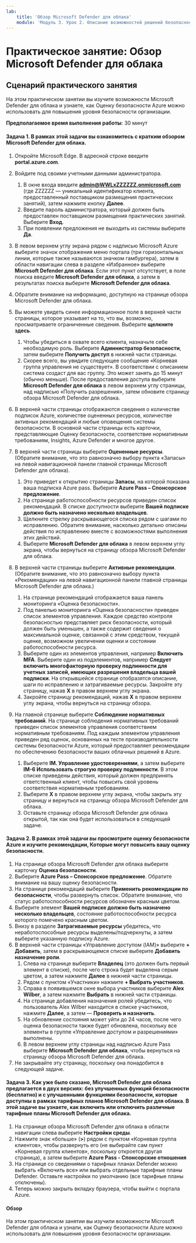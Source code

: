 ```yaml
---
lab:
    title: 'Обзор Microsoft Defender для облака'
    module: 'Модуль 3. Урок 2. Описание возможностей решений безопасности Майкрософт: описание функций управления безопасностью Azure'
---
```


# Практическое занятие: Обзор Microsoft Defender для облака

## Сценарий практического занятия
На этом практическом занятии вы изучите возможности Microsoft Defender для облака и узнаете, как Оценку безопасности Azure можно использовать для повышения уровня безопасности организации.

**Предполагаемое время выполнения работы**: 30 минут

#### Задача 1. В рамках этой задачи вы ознакомитесь с кратким обзором Microsoft Defender для облака.
1.	Откройте Microsoft Edge. В адресной строке введите **portal.azure.com**.

1. Войдите под своими учетными данными администратора.
    1. В окне входа введите **admin@WWLxZZZZZZ.onmicrosoft.com** (где ZZZZZZ — уникальный идентификатор клиента, предоставленный поставщиком размещения практических занятий), затем нажмите кнопку **Далее**.
    1. Введите пароль администратора, который должен быть предоставлен поставщиком размещения практических занятий. Выберите **Вход**.
    1. При появлении предложения не выходить из системы выберите **Да**.

1. В левом верхнем углу экрана рядом с надписью Microsoft Azure выберите значок отображения меню портала (три горизонтальных линии, которые также называются значком гамбургера), затем в области навигации слева в разделе «Избранное» выберите **Microsoft Defender для облака**.  Если этот пункт отсутствует, в поле поиска введите **Microsoft Defender для облака**, а затем в результатах поиска выберите **Microsoft Defender для облака**.

1. Обратите внимание на информацию, доступную на странице обзора Microsoft Defender для облака.  

1. Вы можете увидеть синее информационное поле в верхней части страницы, которое указывает на то, что вы, возможно, просматриваете ограниченные сведения.  Выберите **щелкните здесь**.
    1. Чтобы убедиться в охвате всего клиента, назначьте себе необходимую роль.  Выберите **Администратор безопасности**, затем выберите **Получить доступ** в нижней части страницы.
    1. Скорее всего, вы увидите следующее сообщение «Корневая группа управления не существует».  В соответствии с описанием система создаст для вас группу.  Это может занять до 15 минут (обычно меньше).  После предоставления доступа выберите **Microsoft Defender для облака** в левом верхнем углу страницы, над надписью «Получить разрешения», затем обновите страницу обзора Microsoft Defender для облака.

1. В верхней части страницы отображаются сведения о количестве подписок Azure, количестве оцененных ресурсов, количестве активных рекомендаций и любые оповещения системы безопасности.  В основной части страницы есть карточки, представляющие Оценку безопасности, соответствие нормативным требованиям, Insights, Azure Defender и многое другое.  

1. В верхней части страницы выберите **Оцененные ресурсы**.  (Обратите внимание, что это равнозначно выбору пункта «Запасы» на левой навигационной панели главной страницы Microsoft Defender для облака).
    1. Это приведет к открытию страницы **Запасы**, на которой показана ваша подписка Azure pass.  Выберите **Azure Pass – Спонсорское предложение**.
    1. На странице работоспособности ресурсов приведен список рекомендаций.  В списке доступности выберите **Вашей подписке должно быть назначено несколько владельцев**.
    1. Щелкните стрелку раскрывающегося списка рядом с шагами по исправлению. Обратите внимание, насколько детально описаны действия по исправлению вместе с возможностями выполнения этих действий.  
    1. Выберите **Microsoft Defender для облака** в левом верхнем углу экрана, чтобы вернуться на страницу обзора Microsoft Defender для облака.

1. В верхней части страницы выберите **Активные рекомендации**.  (Обратите внимание, что это равнозначно выбору пункта «Рекомендации» на левой навигационной панели главной страницы Microsoft Defender для облака.)
    1. На странице рекомендаций отображается ваша панель мониторинга «Оценка безопасности».
    1. Под панелью мониторинга «Оценка безопасности» приведен список элементов управления. Каждое средство контроля безопасностью представляет риск безопасности, который должен быть уменьшен, а также содержит сведения о максимальной оценке, связанной с этим средством, текущей оценке, возможном увеличении оценки и состоянии работоспособности ресурса.  
    1. Выберите один из элементов управления, например **Включить MFA**.  Выберите один из подэлементов, например **Следует включить многофакторную проверку подлинности для учетных записей, имеющих разрешения владельца вашей подписки**.  На открывшейся странице отобразятся описание, шаги по исправлению и затрагиваемые ресурсы. Закройте эту страницу, нажав **X** в правом верхнем углу экрана.
    1. Закройте страницу рекомендаций, нажав **X** в правом верхнем углу экрана, чтобы вернуться на страницу обзора.

1. На главной странице выберите **Соблюдение нормативных требований**. На странице соблюдения нормативных требований приведен список элементов управления соответствием нормативным требованиям.  Под каждым элементом управления приведен ряд оценок, основанных на тесте производительности системы безопасности Azure, который предоставляет рекомендации по обеспечению безопасности ваших облачных решений в Azure.
    1. Выберите **IM. Управление удостоверениями**, а затем выберите **IM-6 Использовать строгую проверку подлинности**.  В этом списке приведены действия, который должен предпринять ответственный клиент, чтобы повысить свой уровень соответствия нормативным требованиям.
    1. Выберите **X** в правом верхнем углу экрана, чтобы закрыть эту страницу и вернуться на страницу обзора Microsoft Defender для облака. 
    1. Оставьте страницу обзора Microsoft Defender для облака открытой, так как она будет использоваться в следующей задаче.


#### Задача 2. В рамках этой задачи вы просмотрите оценку безопасности Azure и изучите рекомендации, Которые могут повысить вашу оценку безопасности. 

1. На странице обзора Microsoft Defender для облака выберите карточку **Оценка безопасности**.
1. Выберите **Azure Pass – Спонсорское предложение**.  Обратите внимание на вашу оценку безопасности.
1. На странице рекомендаций выберите **Применить рекомендации по безопасности**, чтобы развернуть список. Обратите внимание, что статус работоспособности ресурсов обозначен красным цветом.
1. Выберите элемент **Вашей подписке должно быть назначено несколько владельцев**, состояние работоспособности ресурса которого помечено красным цветом. 
1. Внизу в разделе **Затрагиваемые ресурсы** убедитесь, что неработоспособные ресурсы выделены/подчеркнуты, а затем выберите указанную подписку Azure.
1. В верхней части страницы «Управление доступом (IAM)» выберите **+ Добавить**, затем в раскрывающемся списке выберите **Добавить назначение роли**.
    1. Слева на странице выберите **Владелец** (это должен быть первый элемент в списке), после чего строка будет выделена серым цветом, а затем нажмите **Далее** в нижней части страницы.
    1. Рядом с пунктом «Участники» нажмите **+ Выбрать участников**. 
    1. Справа в появившемся окне выбора участников выберите **Alex Wilber**, а затем нажмите **Выбрать** в нижней части страницы.  
    1. На странице добавления назначения ролей убедитесь, что пользователь Alex Wilber находится в списке участников, нажмите **Далее**, а затем — **Проверить и назначить**.
    1. На обновление состояния может уйти до 24 часов, после чего оценка безопасности также будет обновлена, поскольку все элементы в группе «Управление доступом и разрешениями» выполнены.
    1. В левом верхнем углу страницы над надписью Azure Pass выберите **Microsoft Defender для облака**, чтобы вернуться на страницу обзора Microsoft Defender для облака.
1. Не закрывайте эту страницу, поскольку она понадобится в следующей задаче.


#### Задача 3.  Как уже было сказано, Microsoft Defender для облака предлагается в двух версиях: без улучшенных функций безопасности (бесплатно) и с улучшенными функциями безопасности, которые доступны в рамках тарифных планов Microsoft Defender для облака. В этой задаче вы узнаете, как включить или отключить различные тарифные планы Microsoft Defender для облака.

1.	На странице обзора Microsoft Defender для облака в области навигации слева выберите **Настройки среды**.
1. Нажмите знак «больше» (**>**) рядом с пунктом «Корневая группа клиентов», чтобы развернуть его (не выбирайте сам пункт «Корневая группа клиентов», поскольку откроется другая страница), а затем выберите **Azure Pass - Спонсорские отношения**
1.	На странице со сведениями о тарифных планах Defender можно выбрать «Включить все» или выбрать отдельные тарифные планы Defender. Оставьте настройки по умолчанию (все тарифные планы отключены).
1.	Теперь можно закрыть вкладку браузера, чтобы выйти с портала Azure.


#### Обзор
На этом практическом занятии вы изучили возможности Microsoft Defender для облака и узнали, как Оценку безопасности Azure можно использовать для повышения уровня безопасности организации.
